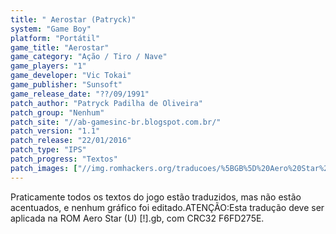 ```yaml
---
title: " Aerostar (Patryck)"
system: "Game Boy"
platform: "Portátil"
game_title: "Aerostar"
game_category: "Ação / Tiro / Nave"
game_players: "1"
game_developer: "Vic Tokai"
game_publisher: "Sunsoft"
game_release_date: "??/09/1991"
patch_author: "Patryck Padilha de Oliveira"
patch_group: "Nenhum"
patch_site: "//ab-gamesinc-br.blogspot.com.br/"
patch_version: "1.1"
patch_release: "22/01/2016"
patch_type: "IPS"
patch_progress: "Textos"
patch_images: ["//img.romhackers.org/traducoes/%5BGB%5D%20Aero%20Star%20-%20Patryck%20-%201.png","//img.romhackers.org/traducoes/%5BGB%5D%20Aero%20Star%20-%20Patryck%20-%202.png","//img.romhackers.org/traducoes/%5BGB%5D%20Aero%20Star%20-%20Patryck%20-%203.png"]
---
```

Praticamente todos os textos do jogo estão traduzidos, mas não estão acentuados, e nenhum gráfico foi editado.ATENÇÃO:Esta tradução deve ser aplicada na ROM Aero Star (U) [!].gb, com CRC32 F6FD275E.